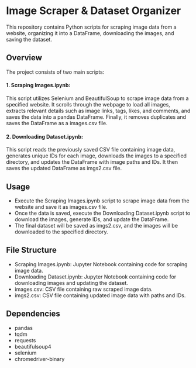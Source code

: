 # Image Scraper & Dataset Organizer
This repository contains Python scripts for scraping image data from a website, organizing it into a DataFrame, downloading the images, and saving the dataset.

## Overview
The project consists of two main scripts:

#### 1. Scraping Images.ipynb: 
This script utilizes Selenium and BeautifulSoup to scrape image data from a specified website. It scrolls through the webpage to load all images, extracts relevant details such as image links, tags, likes, and comments, and saves the data into a pandas DataFrame. Finally, it removes duplicates and saves the DataFrame as a images.csv file.
#### 2. Downloading Dataset.ipynb: 
This script reads the previously saved CSV file containing image data, generates unique IDs for each image, downloads the images to a specified directory, and updates the DataFrame with image paths and IDs. It then saves the updated DataFrame as imgs2.csv file.

## Usage
- Execute the Scraping Images.ipynb script to scrape image data from the website and save it as images.csv file.
- Once the data is saved, execute the Downloading Dataset.ipynb script to download the images, generate IDs, and update the DataFrame.
- The final dataset will be saved as imgs2.csv, and the images will be downloaded to the specified directory.

## File Structure
- Scraping Images.ipynb: Jupyter Notebook containing code for scraping image data.
- Downloading Dataset.ipynb: Jupyter Notebook containing code for downloading images and updating the dataset.
- images.csv: CSV file containing raw scraped image data.
- imgs2.csv: CSV file containing updated image data with paths and IDs.

## Dependencies
- pandas
- tqdm
- requests
- beautifulsoup4
- selenium
- chromedriver-binary
